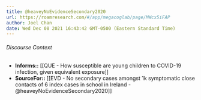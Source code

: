 ```yaml
---
title: @heaveyNoEvidenceSecondary2020
url: https://roamresearch.com/#/app/megacoglab/page/MWcx5iFAP
author: Joel Chan
date: Wed Dec 08 2021 16:43:42 GMT-0500 (Eastern Standard Time)
---
```




###### Discourse Context

- **Informs::** [[QUE - How susceptible are young children to COVID-19 infection, given equivalent exposure]]
- **SourceFor::** [[EVD - No secondary cases amongst 1k symptomatic close contacts of 6 index cases in school in Ireland - @heaveyNoEvidenceSecondary2020]]
